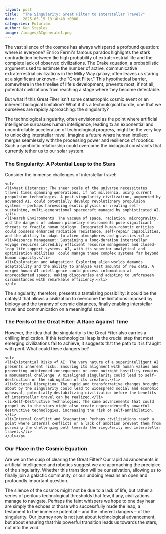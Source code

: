 ```yaml
---
layout: post
title:  "The Singularity: Great Filter to Interstellar Travel?"
date:   2025-05-15 13:30:48 +0000
categories: Futurism
author: Ken Staples
image: /images/AIgenerate1.png
---
```

<p>The vast silence of the cosmos has always whispered a profound question: where is everyone? Enrico Fermi's famous paradox highlights the stark contradiction between the high probability of extraterrestrial life and the complete lack of observed civilizations. The Drake equation, a probabilistic argument used to estimate the number of active, communicative extraterrestrial civilizations in the Milky Way galaxy, often leaves us staring at a significant unknown – the "Great Filter." This hypothetical barrier, somewhere in the timeline of life's development, prevents most, if not all, potential civilizations from reaching a stage where they become detectable.</p>

<p>But what if this Great Filter isn't some catastrophic cosmic event or an inherent biological limitation? What if it's a technological hurdle, one that we ourselves are rapidly approaching: the singularity?</p>

<p>The technological singularity, often envisioned as the point where artificial intelligence surpasses human intelligence, leading to an exponential and uncontrollable acceleration of technological progress, might be the very key to unlocking interstellar travel. Imagine a future where human intellect merges seamlessly with the processing power and resilience of robotics. Such a symbiotic relationship could overcome the biological constraints that currently tether us to our solar system.</p>

<h3>The Singularity: A Potential Leap to the Stars</h3>

<p>Consider the immense challenges of interstellar travel:

    <ul>
    <li>Vast Distances: The sheer scale of the universe necessitates travel times spanning generations, if not millennia, using current propulsion technologies. A post-singularity civilization, augmented by advanced AI, could potentially develop revolutionary propulsion systems – perhaps harnessing exotic physics or creating self-sustaining, multi-generational spacecraft managed by sophisticated AI.</li>
    <li>Harsh Environments: The vacuum of space, radiation, microgravity, and the dangers of unknown planetary environments pose significant threats to fragile human biology. Integrated human-robotic entities could possess enhanced radiation resistance, self-repair capabilities, and the ability to adapt to alien atmospheres and gravities.</li>
    <li>Resource Management: Sustaining a long-duration interstellar voyage requires incredibly efficient resource management and closed-loop life support systems. AI, with its superior analytical and optimization abilities, could manage these complex systems far beyond human capacity.</li>
    <li>Exploration and Adaptation: Exploring alien worlds demands adaptability and the ability to analyze vast amounts of new data. A merged human-AI intelligence could process information at unprecedented speeds, making discoveries and adapting to unforeseen circumstances with remarkable efficiency.</li>
    </ul>

The singularity, therefore, presents a tantalizing possibility: it could be the catalyst that allows a civilization to overcome the limitations imposed by biology and the tyranny of cosmic distances, finally enabling interstellar travel and communication on a meaningful scale.</p>

<h3>The Perils of the Great Filter: A Race Against Time</h3>

<p>However, the idea that the singularity is the Great Filter also carries a chilling implication. If this technological leap is the crucial step that most emerging civilizations fail to achieve, it suggests that the path to it is fraught with peril. What could these dangers be?

    <ul>
    <li>Existential Risks of AI: The very nature of a superintelligent AI presents inherent risks. Ensuring its alignment with human values and preventing unintended consequences or even outright hostility remains a monumental challenge. A misaligned singularity could lead to self-destruction or the subjugation of its creators.</li>
    <li>Societal Disruption: The rapid and transformative changes brought about by the singularity could lead to widespread social and economic upheaval, potentially destabilizing civilization before the benefits of interstellar travel can be realized.</li>
    <li>Self-Destructive Technologies: The same advancements that could propel us to the stars might also create unprecedentedly powerful destructive technologies, increasing the risk of self-annihilation.</li>
    <li>Internal Conflict and Stagnation: Perhaps civilizations reach a point where internal conflicts or a lack of ambition prevent them from pursuing the challenging path towards the singularity and interstellar travel.</li>
    </ul></p>

<h3>Our Place in the Cosmic Equation</h3>

Are we on the cusp of clearing the Great Filter? Our rapid advancements in artificial intelligence and robotics suggest we are approaching the precipice of the singularity. Whether this transition will be our salvation, allowing us to finally join a galactic community, or our undoing remains an open and profoundly important question.

The silence of the cosmos might not be due to a lack of life, but rather a series of perilous technological thresholds that few, if any, civilizations manage to navigate. Perhaps the faint whispers we hope to one day hear are simply the echoes of those who successfully made the leap, a testament to the immense potential – and the inherent dangers – of the singularity. Our journey now is not just about technological advancement, but about ensuring that this powerful transition leads us towards the stars, not into the void.
